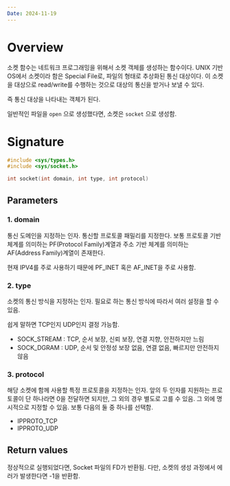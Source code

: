 ```yaml
---
Date: 2024-11-19
---
```

# Overview

소켓 함수는 네트워크 프로그래밍을 위해서 소켓 객체를 생성하는 함수이다. UNIX 기반 OS에서 소켓이라 함은 Special File로, 파일의 형태로 추상화된 통신 대상이다. 이 소켓을 대상으로 read/write를 수행하는 것으로 대상의 통신을 받거나 보낼 수 있다.

즉 통신 대상을 나타내는 객체가 된다.

일반적인 파일을 `open` 으로 생성했다면, 소켓은 `socket` 으로 생성함.
# Signature


``` C
#include <sys/types.h>
#include <sys/socket.h>

int socket(int domain, int type, int protocol)
```

## Parameters

### 1. domain

통신 도메인을 지정하는 인자. 통신할 프로토콜 패밀리를 지정한다. 보통 프로토콜 기반 체계를 의미하는 PF(Protocol Family)계열과 주소 기반 체계를 의미하는 AF(Address Family)계열이 존재한다.

현재 IPV4를 주로 사용하기 때문에 PF_INET 혹은 AF_INET을 주로 사용함.
### 2. type

소켓의 통신 방식을 지정하는 인자. 필요로 하는 통신 방식에 따라서 여러 설정을 할 수 있음.

쉽게 말하면 TCP인지 UDP인지 결정 가능함.

- SOCK_STREAM : TCP, 순서 보장, 신뢰 보장, 연결 지향, 안전하지만 느림
- SOCK_DGRAM : UDP, 순서 및 안정성 보장 없음, 연결 없음, 빠르지만 안전하지 않음
### 3. protocol

해당 소켓에 함께 사용할 특정 프로토콜을 지정하는 인자. 앞의 두 인자를 지원하는 프로토콜이 단 하나라면 0을 전달하면 되지만, 그 외의 경우 별도로 고를 수 있음. 그 외에 명시적으로 지정할 수 있음. 보통 다음의 둘 중 하나를 선택함.

- IPPROTO_TCP
- IPPROTO_UDP
## Return values

정상적으로 실행되었다면, Socket 파일의 FD가 반환됨. 다만, 소켓의 생성 과정에서 에러가 발생한다면 -1을 반환함.
